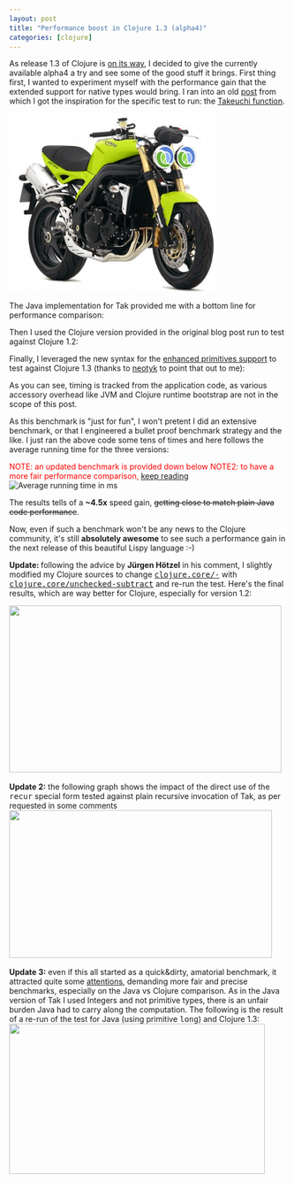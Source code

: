 ```yaml
---
layout: post
title: "Performance boost in Clojure 1.3 (alpha4)"
categories: [clojure]
---
```


As release 1.3 of Clojure is <a href="http://www.assembla.com/spaces/clojure/milestones/238781-release-next">on its way</a>, I decided to give the currently available alpha4 a try and see some of the good stuff it brings. First thing first, I wanted to experiment myself with the performance gain that the extended support for native types would bring. I ran into an old <a title="old post, but inspirational" href="http://hughw.blogspot.com/2009/01/clojure-vs-javafx-script-only-5x-slower.html">post</a> from which I got the inspiration for the specific test to run: the <a title="Takeuchi function on Wikipedia" href="http://en.wikipedia.org/wiki/Tak_(function)">Takeuchi function</a>.

<img class="aligncenter size-full wp-image-340" title="Full disclosure: I own a Triumph Street Triple and I love Clojure" src="/img/post/clj-triple.jpg" alt="Full disclosure: I own a Triumph Street Triple and I love Clojure" width="375" height="322" />

The Java implementation for Tak provided me with a bottom line for performance comparison:
<script src="https://gist.github.com/788834.js?file=Tak.java"></script> Then I used the Clojure version provided in the original blog post run to test against Clojure 1.2: <script src="https://gist.github.com/788834.js?file=tak2.clj"></script>

Finally, I leveraged the new syntax for the <a href="http://dev.clojure.org/display/doc/Enhanced+Primitive+Support">enhanced primitives support</a> to test against Clojure 1.3 (thanks to <a href="http://twitter.com/neotyk">neotyk</a> to point that out to me):
<script src="https://gist.github.com/788834.js?file=tak.clj"></script>

As you can see, timing is tracked from the application code, as various accessory overhead like JVM and Clojure runtime bootstrap are not in the scope of this post.

As this benchmark is "just for fun", I won't pretent I did an extensive benchmark, or that I engineered a bullet proof benchmark strategy and the like. I just ran the above code some tens of times and here follows the average running time for the three versions:

<span style="color: #ff0000;">NOTE: an updated benchmark is provided down below</span>
<span style="color: #ff0000;">NOTE2: to have a more fair performance comparison, <a href="#reloaded">keep reading</a></span>
<img class="aligncenter size-full wp-image-344" title="Benchmark results" src="http://www.skuro.tk/wp-content/uploads/2011/01/clj-bench-graph.png" alt="Average running time in ms" width="467" height="292" />

The results tells of a <strong>~4.5x</strong> speed gain, <del datetime="2011-01-26T09:59:07+00:00">getting close to match plain Java code performance</del>.

Now, even if such a benchmark won't be any news to the Clojure community, it's still <strong>absolutely awesome</strong> to see such a performance gain in the next release of this beautiful Lispy language :-)

<strong>Update: </strong>following the advice by <strong>Jürgen Hötzel</strong> in his comment, I slightly modified my Clojure sources to change <span style="font-family: monospace;"><a href="http://clojure.github.com/clojure/clojure.core-api.html#clojure.core/-">clojure.core/-</a></span> with <span style="font-family: monospace;"><a href="http://clojure.github.com/clojure/clojure.core-api.html#clojure.core/unchecked-subtract">clojure.core/unchecked-subtract</a></span> and re-run the test. Here's the final results, which are way better for Clojure, especially for version 1.2:

<img class="aligncenter size-full wp-image-350" title="clj-bench-graph-unchecked" src="http://www.skuro.tk/wp-content/uploads/2011/01/clj-bench-graph-unchecked.png" alt="" width="493" height="302" />

<strong>Update 2:</strong> the following graph shows the impact of the direct use of the <span style="font-family: monospace;">recur</span> special form tested against plain recursive invocation of Tak, as per requested in some comments
<img class="aligncenter size-full wp-image-353" title="clj-bench-graph-norecur" src="http://www.skuro.tk/wp-content/uploads/2011/01/clj-bench-graph-norecur.png" alt="" width="476" height="267" />

<strong>Update 3:<a name="reloaded"></a></strong> even if this all started as a quick&amp;dirty, amatorial benchmark, it attracted quite some <a href="http://news.ycombinator.com/item?id=2134950">attentions</a>, demanding more fair and precise benchmarks, especially on the Java vs Clojure comparison. As in the Java version of Tak I used Integers and not primitive types, there is an unfair burden Java had to carry along the computation. The following is the result of a re-run of the test for Java (using primitive <span style="font-family: monospace;">long</span>) and Clojure 1.3:
<img class="aligncenter size-full wp-image-356" title="clj-bench-reloaded" src="http://www.skuro.tk/wp-content/uploads/2011/01/clj-bench-reloaded.png" alt="" width="463" height="272" />
